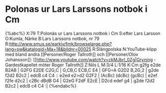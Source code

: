 # Polonas ur Lars Larssons notbok i Cm

{%abc%}
X:79
T:Polonäs ur Lars Larssons notbok i Cm
S:efter Lars Larsson
O:Kumla, Närke
B:Lars Larssons notbok, nr 79
B:http://www.smus.se/earkiv/fmk/browselarge.php?lang=sw&katalogid=Ma+18&bildnr=00025
R:Slängpolska
N:YouTube-klipp med bland andra [[Personer/Roger Tallroth]] och [[Personer/Olov Johansson]]: [[http://www.youtube.com/watch?v=ckMJbrl_0Zg|Gryning - Gardestkapellet möter Roger Tallroth]]
Z:Nils L
M:3/4
L:1/16
K:Cm
g2fg e2de B2AB | G2FG E2DE C2G,C | G,CB,C ECB,C E4 | GFG=A G2D2 B,2G,2 | 
g2de f2d2 B2c2 | edcB c4 C4 :: e2ed e2>d2 G2F2 | (AcBc) (dcBc) (gcBc) | 
e2ef f2fe d2c2 | c2Bc dBdB G4 | G2eG F2dF E2cE | D2cd edef g4 | g2de f2d2 B2c2 | edcB c4 C4 :| 
{%endabc%}
